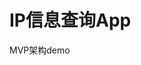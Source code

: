 # IP信息查询App

MVP架构demo

![<img src="https://cdn.jsdelivr.net/gh/maokaigang/img/ipquery/preview.jpg" style="zoom:30%;" />](https://cdn.jsdelivr.net/gh/maokaigang/img/ipquery/preview.jpg)
